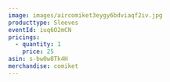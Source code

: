```yaml
---
image: images/aircomiket3eygy6bdviaqf2iv.jpg
producttype: Sleeves
eventId: iuq6O2mCN
pricings:
  - quantity: 1
    price: 25
asin: s-bw0w8Tk4H
merchandise: comiket
---
```

